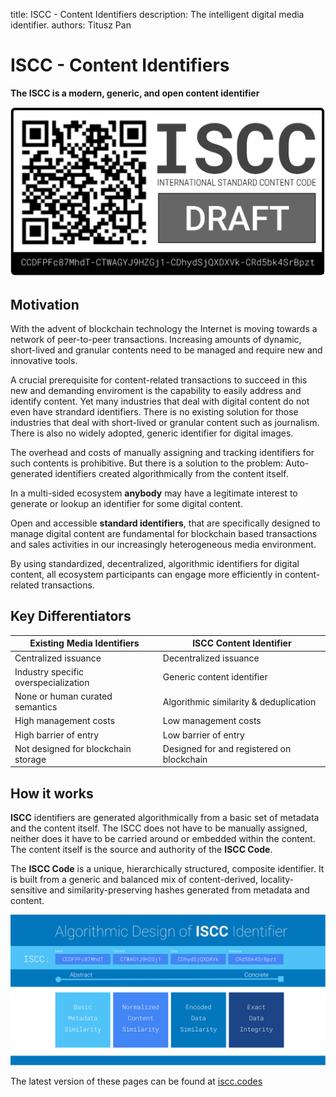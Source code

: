 title: ISCC - Content Identifiers
description: The intelligent digital media identifier. 
authors: Titusz Pan

# ISCC - Content Identifiers

**The ISCC is a modern, generic, and open content identifier**


![iscc-sample](images/iscc-badge.svg)

## Motivation

With the advent of blockchain technology the Internet is moving towards a network of peer-to-peer transactions. Increasing amounts of dynamic, short-lived and granular contents need to be managed and require new and innovative tools.
 
A crucial prerequisite for content-related transactions to succeed in this new and demanding enviroment is the capability to easily address and identify content. Yet many industries that deal with digital content do not even have strandard identifiers. There is no existing solution for those industries that deal with short-lived or granular content such as journalism. There is also no widely adopted, generic identifier for digital images.

The overhead and costs of manually assigning and tracking identifiers for such contents is prohibitive. But there is a solution to the problem: Auto-generated identifiers created algorithmically from the content itself.

In a multi-sided ecosystem **anybody** may have a legitimate interest to generate or lookup an identifier for some digital content.

Open and accessible **standard identifiers**, that are specifically designed to manage digital content are fundamental for blockchain based transactions and sales activities in our increasingly heterogeneous media environment.

By using standardized, decentralized, algorithmic identifiers for digital content,  all ecosystem participants can engage more efficiently in content-related transactions.

## Key Differentiators

| Existing Media Identifiers           | **ISCC** Content Identifier               |
| ------------------------------------ | ----------------------------------------- |
| Centralized issuance                 | Decentralized issuance                    |
| Industry specific overspecialization | Generic content identifier                |
| None or human curated semantics      | Algorithmic similarity & deduplication    |  
| High management costs                | Low management costs                      |
| High barrier of entry                | Low barrier of entry                      |
| Not designed for blockchain storage  | Designed for and registered on blockchain |

## How it works

**ISCC** identifiers are generated algorithmically from a basic set of metadata and the content itself. The ISCC does not have to be manually assigned, neither does it have to be carried around or embedded within the content. The content itself is the source and authority of the **ISCC Code**.

The **ISCC Code** is a unique, hierarchically structured, composite identifier. It is built from a generic and balanced mix of content-derived, locality-sensitive and similarity-preserving hashes generated from metadata and content.

![iscc-sample](images/iscc-algo-design.svg)

The latest version of these pages can be found at [iscc.codes](http://iscc.codes)
